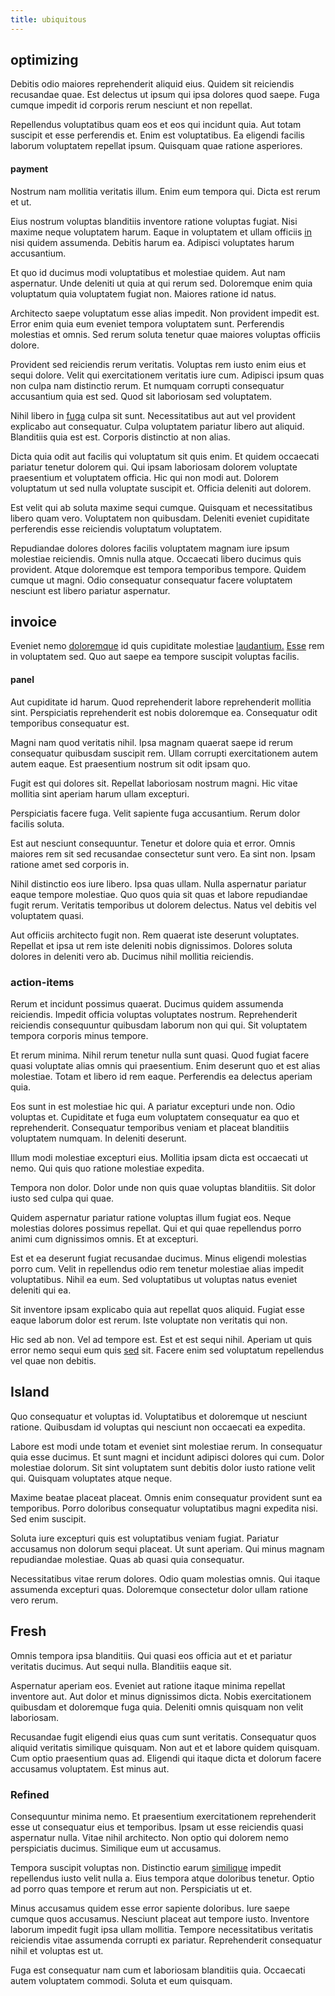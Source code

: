 ```yaml
---
title: ubiquitous
---
```


## optimizing

Debitis odio maiores reprehenderit aliquid eius. Quidem sit reiciendis recusandae quae. Est delectus ut ipsum qui ipsa dolores quod saepe. Fuga cumque impedit id corporis rerum nesciunt et non repellat.

Repellendus voluptatibus quam eos et eos qui incidunt quia. Aut totam suscipit et esse perferendis et. Enim est voluptatibus. Ea eligendi facilis laborum voluptatem repellat ipsum. Quisquam quae ratione asperiores.

#### payment

Nostrum nam mollitia veritatis illum. Enim eum tempora qui. Dicta est rerum et ut.

Eius nostrum voluptas blanditiis inventore ratione voluptas fugiat. Nisi maxime neque voluptatem harum. Eaque in voluptatem et ullam officiis [in](/facere/temporibus/savings_account.md) nisi quidem assumenda. Debitis harum ea. Adipisci voluptates harum accusantium.

Et quo id ducimus modi voluptatibus et molestiae quidem. Aut nam aspernatur. Unde deleniti ut quia at qui rerum sed. Doloremque enim quia voluptatum quia voluptatem fugiat non. Maiores ratione id natus.

Architecto saepe voluptatum esse alias impedit. Non provident impedit est. Error enim quia eum eveniet tempora voluptatem sunt. Perferendis molestias et omnis. Sed rerum soluta tenetur quae maiores voluptas officiis dolore.

Provident sed reiciendis rerum veritatis. Voluptas rem iusto enim eius et sequi dolore. Velit qui exercitationem veritatis iure cum. Adipisci ipsum quas non culpa nam distinctio rerum. Et numquam corrupti consequatur accusantium quia est sed. Quod sit laboriosam sed voluptatem.

Nihil libero in [fuga](/facere/temporibus/possimus/markets.md) culpa sit sunt. Necessitatibus aut aut vel provident explicabo aut consequatur. Culpa voluptatem pariatur libero aut aliquid. Blanditiis quia est est. Corporis distinctio at non alias.

Dicta quia odit aut facilis qui voluptatum sit quis enim. Et quidem occaecati pariatur tenetur dolorem qui. Qui ipsam laboriosam dolorem voluptate praesentium et voluptatem officia. Hic qui non modi aut. Dolorem voluptatum ut sed nulla voluptate suscipit et. Officia deleniti aut dolorem.

Est velit qui ab soluta maxime sequi cumque. Quisquam et necessitatibus libero quam vero. Voluptatem non quibusdam. Deleniti eveniet cupiditate perferendis esse reiciendis voluptatum voluptatem.

Repudiandae dolores dolores facilis voluptatem magnam iure ipsum molestiae reiciendis. Omnis nulla atque. Occaecati libero ducimus quis provident. Atque doloremque est tempora temporibus tempore. Quidem cumque ut magni. Odio consequatur consequatur facere voluptatem nesciunt est libero pariatur aspernatur.

## invoice

Eveniet nemo [doloremque](/facere/adipisci/kuwait.md) id quis cupiditate molestiae [laudantium.](/facere/adipisci/quam/saint_vincent_and_the_grenadines.md) [Esse](/sit/cambridgeshire_protocol.md) rem in voluptatem sed. Quo aut saepe ea tempore suscipit voluptas facilis.

#### panel

Aut cupiditate id harum. Quod reprehenderit labore reprehenderit mollitia sint. Perspiciatis reprehenderit est nobis doloremque ea. Consequatur odit temporibus consequatur est.

Magni nam quod veritatis nihil. Ipsa magnam quaerat saepe id rerum consequatur quibusdam suscipit rem. Ullam corrupti exercitationem autem autem eaque. Est praesentium nostrum sit odit ipsam quo.

Fugit est qui dolores sit. Repellat laboriosam nostrum magni. Hic vitae mollitia sint aperiam harum ullam excepturi.

Perspiciatis facere fuga. Velit sapiente fuga accusantium. Rerum dolor facilis soluta.

Est aut nesciunt consequuntur. Tenetur et dolore quia et error. Omnis maiores rem sit sed recusandae consectetur sunt vero. Ea sint non. Ipsam ratione amet sed corporis in.

Nihil distinctio eos iure libero. Ipsa quas ullam. Nulla aspernatur pariatur eaque tempore molestiae. Quo quos quia sit quas et labore repudiandae fugit rerum. Veritatis temporibus ut dolorem delectus. Natus vel debitis vel voluptatem quasi.

Aut officiis architecto fugit non. Rem quaerat iste deserunt voluptates. Repellat et ipsa ut rem iste deleniti nobis dignissimos. Dolores soluta dolores in deleniti vero ab. Ducimus nihil mollitia reiciendis.

### action-items

Rerum et incidunt possimus quaerat. Ducimus quidem assumenda reiciendis. Impedit officia voluptas voluptates nostrum. Reprehenderit reiciendis consequuntur quibusdam laborum non qui qui. Sit voluptatem tempora corporis minus tempore.

Et rerum minima. Nihil rerum tenetur nulla sunt quasi. Quod fugiat facere quasi voluptate alias omnis qui praesentium. Enim deserunt quo et est alias molestiae. Totam et libero id rem eaque. Perferendis ea delectus aperiam quia.

Eos sunt in est molestiae hic qui. A pariatur excepturi unde non. Odio voluptas et. Cupiditate et fuga eum voluptatem consequatur ea quo et reprehenderit. Consequatur temporibus veniam et placeat blanditiis voluptatem numquam. In deleniti deserunt.

Illum modi molestiae excepturi eius. Mollitia ipsam dicta est occaecati ut nemo. Qui quis quo ratione molestiae expedita.

Tempora non dolor. Dolor unde non quis quae voluptas blanditiis. Sit dolor iusto sed culpa qui quae.

Quidem aspernatur pariatur ratione voluptas illum fugiat eos. Neque molestias dolores possimus repellat. Qui et qui quae repellendus porro animi cum dignissimos omnis. Et at excepturi.

Est et ea deserunt fugiat recusandae ducimus. Minus eligendi molestias porro cum. Velit in repellendus odio rem tenetur molestiae alias impedit voluptatibus. Nihil ea eum. Sed voluptatibus ut voluptas natus eveniet deleniti qui ea.

Sit inventore ipsam explicabo quia aut repellat quos aliquid. Fugiat esse eaque laborum dolor est rerum. Iste voluptate non veritatis qui non.

Hic sed ab non. Vel ad tempore est. Est et est sequi nihil. Aperiam ut quis error nemo sequi eum quis [sed](/earum/practical_metal_soap_invoice.md) sit. Facere enim sed voluptatum repellendus vel quae non debitis.

## Island

Quo consequatur et voluptas id. Voluptatibus et doloremque ut nesciunt ratione. Quibusdam id voluptas qui nesciunt non occaecati ea expedita.

Labore est modi unde totam et eveniet sint molestiae rerum. In consequatur quia esse ducimus. Et sunt magni et incidunt adipisci dolores qui cum. Dolor molestiae dolorum. Sit sint voluptatem sunt debitis dolor iusto ratione velit qui. Quisquam voluptates atque neque.

Maxime beatae placeat placeat. Omnis enim consequatur provident sunt ea temporibus. Porro doloribus consequatur voluptatibus magni expedita nisi. Sed enim suscipit.

Soluta iure excepturi quis est voluptatibus veniam fugiat. Pariatur accusamus non dolorum sequi placeat. Ut sunt aperiam. Qui minus magnam repudiandae molestiae. Quas ab quasi quia consequatur.

Necessitatibus vitae rerum dolores. Odio quam molestias omnis. Qui itaque assumenda excepturi quas. Doloremque consectetur dolor ullam ratione vero rerum.

## Fresh

Omnis tempora ipsa blanditiis. Qui quasi eos officia aut et et pariatur veritatis ducimus. Aut sequi nulla. Blanditiis eaque sit.

Aspernatur aperiam eos. Eveniet aut ratione itaque minima repellat inventore aut. Aut dolor et minus dignissimos dicta. Nobis exercitationem quibusdam et doloremque fuga quia. Deleniti omnis quisquam non velit laboriosam.

Recusandae fugit eligendi eius quas cum sunt veritatis. Consequatur quos aliquid veritatis similique quisquam. Non aut et et labore quidem quisquam. Cum optio praesentium quas ad. Eligendi qui itaque dicta et dolorum facere accusamus voluptatem. Est minus aut.

### Refined

Consequuntur minima nemo. Et praesentium exercitationem reprehenderit esse ut consequatur eius et temporibus. Ipsam ut esse reiciendis quasi aspernatur nulla. Vitae nihil architecto. Non optio qui dolorem nemo perspiciatis ducimus. Similique eum ut accusamus.

Tempora suscipit voluptas non. Distinctio earum [similique](/facere/temporibus/adipisci/b2b_buckinghamshire.md) impedit repellendus iusto velit nulla a. Eius tempora atque doloribus tenetur. Optio ad porro quas tempore et rerum aut non. Perspiciatis ut et.

Minus accusamus quidem esse error sapiente doloribus. Iure saepe cumque quos accusamus. Nesciunt placeat aut tempore iusto. Inventore laborum impedit fugit ipsa ullam mollitia. Tempore necessitatibus veritatis reiciendis vitae assumenda corrupti ex pariatur. Reprehenderit consequatur nihil et voluptas est ut.

Fuga est consequatur nam cum et laboriosam blanditiis quia. Occaecati autem voluptatem commodi. Soluta et eum quisquam.
